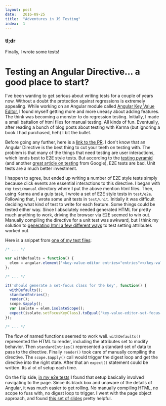 ```yaml
---
layout: post
date:   2016-09-25
title:  "Adventures in JS Testing"
index:  1
---
```



### tl;dr

Finally, I wrote some tests!

# Testing an Angular Directive... a good place to start?

I've been wanting to get serious about writing tests for a couple of years now.  Without a doubt the protection against regressions is extremely appealing.  While working on an Angular module called [Angular Key Value Editor](https://github.com/benjaminapetersen/angular-key-value-editor), I found myself getting more and more uneasy about adding features.  The think was becoming a monster to do regression testing.  Initially, I made a small battalion of html files for manual testing.  All kinds of fun.  Eventually, after reading a bunch of blog posts about testing with Karma (but ignoring a book I had purchased, heh) I bit the bullet.  

Before going any further, here is a [link to the PR](https://github.com/openshift/angular-key-value-editor/commit/64df409446251143ee1f438e196996a062f36429).  I don't know that an Angular Directive is the best thing to cut your teeth on testing with.  The problem is that many of the things that need testing are user interactions, which lends best to E2E style tests.  But according to the [testing pyramid](http://martinfowler.com/bliki/TestPyramid.html) (and another [great article on testing](https://testing.googleblog.com/2015/04/just-say-no-to-more-end-to-end-tests.html) from Google), E2E tests are bad.  Unit tests are a much better investment.  

I happen to agree, but ended up writing a number of E2E style tests simply because click events are essential interactions to this directive.  I began with my `test/manual` directory where I put the above mention html files.  Then, using Karma and a gulp task, I wrote a set of E2E style tests in `test/e2e`.  Following that, I wrote some unit tests in `test/unit`.  Initially it was difficult deciding what kind of test to write for each feature.  Some things could be tested either way. Since I absolutely needed generated HTML for pretty much anything to work, driving the browser via E2E seemed to win out.  Manually compiling the directive for a unit test was awkward, but I think my solution to [generating html a few different ways](https://github.com/benjaminapetersen/angular-key-value-editor/blob/master/test/unit/spec/directives/add-row-link.spec.js) to test setting attributes worked out.


Here is a snippet from [one of my test files](https://github.com/benjaminapetersen/angular-key-value-editor/blob/master/test/unit/spec/directives/defaults.spec.js):

```JavaScript
/* ... */

var withDefaults = function() {
  elem = angular.element('<key-value-editor entries="entries"></key-value-editor>');
};

/* ... */

it('should generate a set-focus class for the key', function() {
  withDefaults();
  standardEntries();
  render();
  scope.$apply();
  var isolate = elem.isolateScope();
  expect(isolate.setFocusKeyClass).toEqual('key-value-editor-set-focus-key-1000');
});

/* ... */
```
The flow of named functions seemed to work well.  `withDefaults()` represented the HTML to render, including the attributes set to modify behavior.  Then `standardEntries()` represented a standard set of data to pass to the directive.  Finally `render()` took care of manually compiling the directive.  The `scope.$apply()` call would trigger the digest loop and get the directive into the right state.  After that an `expect()` statement could be written.  Its al ot of setup each time.

On the flip side, [in my e2e tests](https://github.com/benjaminapetersen/angular-key-value-editor/blob/master/test/e2e/cannot-add.js) I found that setup basically involved navigating to the page.  Since its black box and unaware of the details of Angular, it was much easier to get rolling.  No manually compiling HTML, no scope to fuss with, no digest loop to trigger.  I went with the page object approach, and found [this set of slides](http://ramonvictor.github.io/protractor/slides/#/49) pretty helpful.
